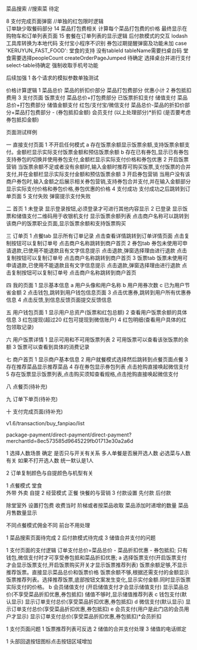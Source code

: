
菜品搜索  //搜索菜  待定



8 支付完成页面弹窗  //单独的红包限时逻辑  
订单缺少取餐码部分
14 菜品打包费相关   计算每个菜品打包费的价格  最终显示在购物车和订单列表页面
15 套餐在订单列表的显示逻辑
后付款模式的交互
lodash工具库转换为本地代码  支付宝小程序不识别
券包过期提醒弹窗及功能未加
case 'KERUYUN_FAST_FOOD': 堂食的支持
没有tableId tableName需要扫桌台码
堂食需要选择peopleCount
createOrderPageJumped 待确定
选择桌台并进行支付 select-table待确定
强制收取手机号功能





后续加强
1 各个请求的模拟参数单独测试


价格计算逻辑
1 菜品总价  菜品的折扣价部分  菜品打包费部分 优惠小计
2 券包抵扣费用
3 支付页面
  饭票支付   菜品总价+打包费部分  已饭票折扣支付
  储值支付   菜品总价+打包费部分  储值金额支付
  红包/支付宝/微信支付  菜品总价-菜品的折扣价部分+菜品打包费部分 - (券包抵扣金额)
  会员支付  (以上处理部分)*折扣   (是否要考虑券包抵扣金额)


页面测试样例

一 直接支付页面
1 不开启任何模式
  a 存在饭票余额显示饭票余额,支持饭票余额支付。金额栏显示实际支付饭票金额和预估饭票余额
  b 存在已有券包,显示已有券包 支持券包的切换并使用券包支付,金额栏显示实际支付价格和券包优惠
2 开启饭票营销
   当饭票余额不足或者没有余额时,输入金额时推荐可购买饭票,支付饭票的合并支付,并在金额栏显示实际支付金额和预估饭票余额
3 开启券包营销
   当用户没有该商户券包时,输入金额之后展示相关券包营销,支持券包合并支付,并在输入金额部分显示实际支付价格和券包价格,券包优惠的价格
4 支付成功
  支付成功之后跳转到订单页面
5 支付失败
  弹窗提示支付失败


二 首页
1 未登录
  显示登录按钮,必须登录才可进行其他内容显示
2 已登录
  显示饭票和储值支付二维码用于收银机支付 
  显示饭票余额列表
    点击商户名称可以跳转到该商户的饭票职业页面,显示饭票余额和支持饭票购买

三 订单页
1 点餐tab
  显示所有订单记录
  点击查看详情跳转到订单详情页面
  点击复制按钮可以复制订单号
  点击商户名称跳转到商户首页
2 券包tab
  券包未使用可申请退款,已使用不能退款且有文字信息提示
  点击退款,弹窗选择理由进行退款
  点击复制按钮可以复制订单号
  点击商户名称跳转到商户首页
3 饭票tab
  饭票未使用可申请退款,已使用不能退款且有文字信息提示
  点击退款,弹窗选择理由进行退款
  点击复制按钮可以复制订单号
  点击商户名称跳转到商户首页

四 我的页面
  1 显示基本信息
    a 用户头像和用户名称
    b 用户用券次数
    c 已为用户节省金额
  2 点击钱包,跳转到用户钱包信息页面
  3 点击优惠券,跳转到用户所有优惠券信息
  4 点击反馈,到信息反馈页面提交反馈信息

五 用户钱包页面
  1 显示用户总资产(饭票和红包总额)
  2 查看用户饭票余额的具体信息
  3 红包提现(超过20 红包可提现到微信账户)
  4 红包明细(查看用户具体的红包领取记录)

六 用户饭票详情
  1 显示可用和不可用饭票列表
  2 可用饭票可以查看该张饭票的余额
  3 饭票可以查看到具体的消费记录

七 商户首页
  1 显示商户基本信息
  2 用户就餐模式选择然后跳转到点餐页面点餐
  3 存在推荐菜品显示推荐菜品
  4 存在券包显示券包列表 点击抢购直接唤起微信支付
  5 存在饭票显示饭票列表,点击购买须知查看规格,点击抢购直接唤起微信支付

八 点餐页(待补充)

九 订单下单页(待补充)

十 支付完成页面(待补充)



v1.6/transaction/buy_fanpiao/list



package-payment/direct-payment/direct-payment?merchantId=8ec573585d9645229fb01713e30a2a6d





1 选择人数场景 确定  是否只与开关有关系
多人单餐是否展开选人数
必选菜与人数有关  如果不打开选人数 统一默认是1人

2 订单复制颜色与自提颜色与机型有关






1 点餐模式
堂食  
外带 
外卖
自提
2 经营模式
正餐 快餐的与营销
3 付款设置
先付款  后付款


除堂室外  设置打包费 收费当时 阶梯或者按菜品收取
菜品添加时递增的数量
菜品月售数量显示


不同点餐模式佣金不同  前台不用处理





1 菜品搜索页面待完成
2 后付款模式待完成
3 储值合并支付的问题



1 支付页面的支付逻辑
订单支付总价=菜品总价 - 菜品折扣优惠 - 券包抵扣;
只有钱包,微信支付时才可享受券包抵和菜品折扣优惠;
a 选择饭票支付(开启饭票支付才会显示饭票支付,开启饭票购买开关才显示饭票推荐列表)
  饭票余额足够,不显示推荐饭票。直接显示菜品总价和饭票价格
  饭票余额不够,根据还需支付的金额显示饭票推荐列表。选择推荐饭票,底部按钮文案发生变化,显示实付金额.同时显示饭票实际支付的价格。
b 会员储值支付 (开启储值支付才会显示储值支付)
  显示菜品总价(不享受菜品折扣优惠,券包抵扣)
  储值不够时,显示储值推荐列表
c 钱包支付(默认显示)
  显示订单支付总价(享受菜品折扣优惠,券包抵扣)
d 微信支付(默认显示)
  显示订单支付总价(享受菜品折扣优惠,券包抵扣)
e 会员支付(用户是此门店的会员用户才显示)
  显示订单支付总价(享受菜品折扣优惠,券包抵扣)*会员折扣


1 支付页面问题
1 饭票推荐列表可反选
2 储值的合并支付处理
3 储值的电话绑定





1 头部回退按钮图标点击按钮区域增加
